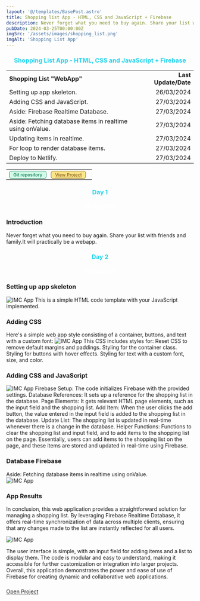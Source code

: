 ```yaml
---
layout: '@/templates/BasePost.astro'
title: Shopping list App - HTML, CSS and JavaScript + Firebase
description: Never forget what you need to buy again. Share your list with friends and family."WebApp"
pubDate: 2024-03-25T00:00:00Z
imgSrc: '/assets/images/shopping_list.png'
imgAlt: 'Shopping List App'
---
```


<h3 style="color: rgb(34, 211, 238); text-align: center;">Shopping List App - HTML, CSS and JavaScript + Firebase</h3>
<table>
  <tr>
    <td><strong>Shopping List "WebApp"</strong></td>
    <td style="text-align: right;"><strong>Last Update/Date</strong></td>
  </tr>
  <tr>
    <td>Setting up app skeleton.</td>
<td style="text-align: right;">26/03/2024</td>
  </tr>
  <tr>
    <td>Adding CSS and JavaScript.</td>
<td style="text-align: right;">27/03/2024</td>
  </tr>
  <tr>
    <td>Aside: Firebase Realtime Database.</td>
<td style="text-align: right;">27/03/2024</td>
  </tr>
  <tr>
    <td>Aside: Fetching database items in realtime using onValue.</td>
<td style="text-align: right;">27/03/2024</td>
  </tr>
  <td>Updating items in realtime.</td>
<td style="text-align: right;">27/03/2024</td>
  </tr>
  <td>For loop to render database items.</td>
<td style="text-align: right;">27/03/2024</td>
  </tr>
  <td>Deploy to Netlify.</td>
<td style="text-align: right;">27/03/2024</td>
  </tr>
</table>

<table>
  <tr>
    <td>
      <a href="https://github.com/davidtrovisco/shopping-list" style="background-color: #D1FAE5; color: #047857; font-size: 0.75rem; font-weight: 500; margin-right: 0.5rem; padding: 0.125rem 0.625rem; border: 1px solid #047857; border-radius: 0.375rem; text-decoration: none;">Git repository</a>
      <a href="https://shopping-list-appdt.netlify.app/" style="background-color: #FDE68A; color: #855C1B; font-size: 0.75rem; font-weight: 500; margin-right: 0.5rem; padding: 0.125rem 0.625rem; border: 1px solid #855C1B; border-radius: 0.375rem;">View Project</a>
    </td>
  </tr>
</table>

<h3 style="color: rgb(34, 211, 238); text-align: center;">Day 1</h3>
<h5 style="color: white; text-align: center;">26/03/2024</h4>

### Introduction
Never forget what you need to buy again. Share your list with friends and family.It will practically be a webapp.
 
 <h3 style="color: rgb(34, 211, 238); text-align: center;">Day 2</h3>
<h5 style="color: white; text-align: center;">27/03/2024</h4>


### Setting up app skeleton
<img alt="IMC App" src="/assets/images/code_html.png">
This is a simple HTML code template with your JavaScript implemented.

### Adding CSS
Here's a simple web app style consisting of a container, buttons, and text with a custom font:
<img alt="IMC App" src="/assets/images/code_style.png">
This CSS includes styles for:
Reset CSS to remove default margins and paddings.
Styling for the container class.
Styling for buttons with hover effects.
Styling for text with a custom font, size, and color.

### Adding CSS and JavaScript
<img alt="IMC App" src="/assets/images/javascript.png">
Firebase Setup: The code initializes Firebase with the provided settings.
Database References: It sets up a reference for the shopping list in the database.
Page Elements: It gets relevant HTML page elements, such as the input field and the shopping list.
Add Item: When the user clicks the add button, the value entered in the input field is added to the shopping list in the database.
Update List: The shopping list is updated in real-time whenever there is a change in the database.
Helper Functions: Functions to clear the shopping list and input field, and to add items to the shopping list on the page.
Essentially, users can add items to the shopping list on the page, and these items are stored and updated in real-time using Firebase.

### Database Firebase
Aside: Fetching database items in realtime using onValue.	
<img alt="IMC App" src="/assets/images/database.png">

### App Results
In conclusion, this web application provides a straightforward solution for managing a shopping list. By leveraging Firebase Realtime Database, it offers real-time synchronization of data across multiple clients, ensuring that any changes made to the list are instantly reflected for all users. 

<img alt="IMC App" src="/assets/images/result1.png">

The user interface is simple, with an input field for adding items and a list to display them. The code is modular and easy to understand, making it accessible for further customization or integration into larger projects. 
Overall, this application demonstrates the power and ease of use of Firebase for creating dynamic and collaborative web applications.
###
<a target="_blank" href="https://shopping-list-appdt.netlify.app/">Open Project</a>






